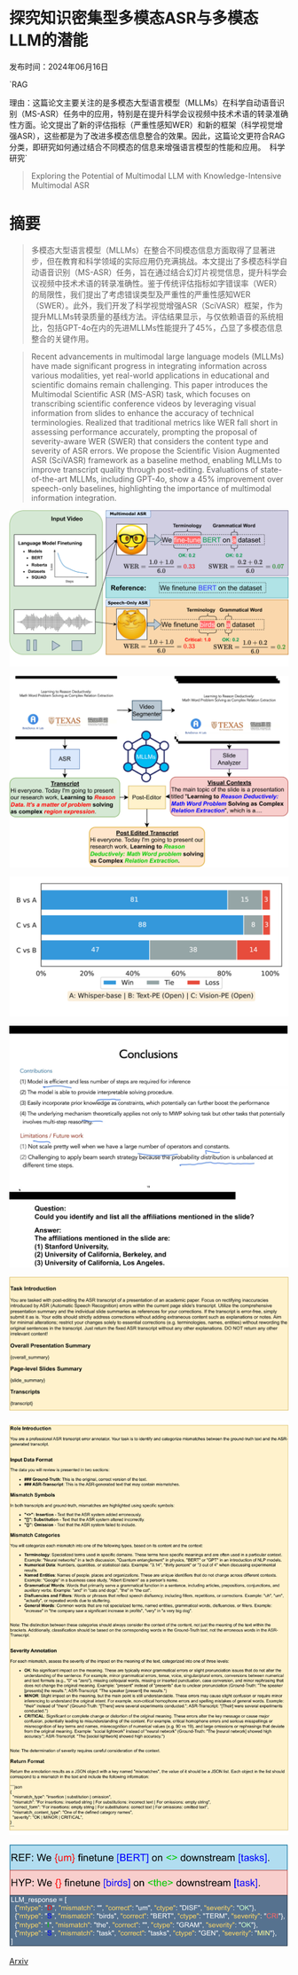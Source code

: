 # 探究知识密集型多模态ASR与多模态LLM的潜能

发布时间：2024年06月16日

`RAG

理由：这篇论文主要关注的是多模态大型语言模型（MLLMs）在科学自动语音识别（MS-ASR）任务中的应用，特别是在提升科学会议视频中技术术语的转录准确性方面。论文提出了新的评估指标（严重性感知WER）和新的框架（科学视觉增强ASR），这些都是为了改进多模态信息整合的效果。因此，这篇论文更符合RAG分类，即研究如何通过结合不同模态的信息来增强语言模型的性能和应用。` `科学研究`

> Exploring the Potential of Multimodal LLM with Knowledge-Intensive Multimodal ASR

# 摘要

> 多模态大型语言模型（MLLMs）在整合不同模态信息方面取得了显著进步，但在教育和科学领域的实际应用仍充满挑战。本文提出了多模态科学自动语音识别（MS-ASR）任务，旨在通过结合幻灯片视觉信息，提升科学会议视频中技术术语的转录准确性。鉴于传统评估指标如字错误率（WER）的局限性，我们提出了考虑错误类型及严重性的严重性感知WER（SWER）。此外，我们开发了科学视觉增强ASR（SciVASR）框架，作为提升MLLMs转录质量的基线方法。评估结果显示，与仅依赖语音的系统相比，包括GPT-4o在内的先进MLLMs性能提升了45%，凸显了多模态信息整合的关键作用。

> Recent advancements in multimodal large language models (MLLMs) have made significant progress in integrating information across various modalities, yet real-world applications in educational and scientific domains remain challenging. This paper introduces the Multimodal Scientific ASR (MS-ASR) task, which focuses on transcribing scientific conference videos by leveraging visual information from slides to enhance the accuracy of technical terminologies. Realized that traditional metrics like WER fall short in assessing performance accurately, prompting the proposal of severity-aware WER (SWER) that considers the content type and severity of ASR errors. We propose the Scientific Vision Augmented ASR (SciVASR) framework as a baseline method, enabling MLLMs to improve transcript quality through post-editing. Evaluations of state-of-the-art MLLMs, including GPT-4o, show a 45% improvement over speech-only baselines, highlighting the importance of multimodal information integration.

![探究知识密集型多模态ASR与多模态LLM的潜能](../../../paper_images/2406.10880/x1.png)

![探究知识密集型多模态ASR与多模态LLM的潜能](../../../paper_images/2406.10880/x2.png)

![探究知识密集型多模态ASR与多模态LLM的潜能](../../../paper_images/2406.10880/x3.png)

![探究知识密集型多模态ASR与多模态LLM的潜能](../../../paper_images/2406.10880/x4.png)

![探究知识密集型多模态ASR与多模态LLM的潜能](../../../paper_images/2406.10880/x5.png)

![探究知识密集型多模态ASR与多模态LLM的潜能](../../../paper_images/2406.10880/x6.png)

![探究知识密集型多模态ASR与多模态LLM的潜能](../../../paper_images/2406.10880/x7.png)

[Arxiv](https://arxiv.org/abs/2406.10880)